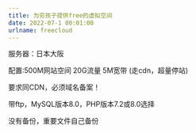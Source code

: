 ```yaml
---
title: 为穷孩子提供free的虚拟空间
date: 2022-07-1 00:01:00
urlname: freecloud
---
```

服务器：日本大阪

配置:500M网站空间 20G流量 5M宽带 (走cdn，超量停站)

要求同CDN，必须域名备案！

带ftp，MySQL版本8.0，PHP版本7.2或8.0选择

没有备份，重要文件自己备份
